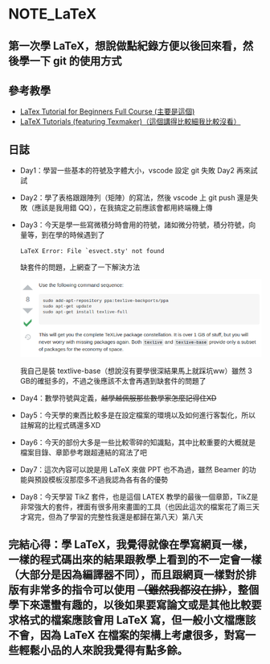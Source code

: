 # NOTE_LaTeX
## 第一次學 LaTeX，想說做點紀錄方便以後回來看，然後學一下 git 的使用方式
## 參考教學
- [LaTex Tutorial for Beginners Full Course (主要是這個)](https://www.youtube.com/watch?v=fCzF5gDy60g)
- [LaTeX Tutorials (featuring Texmaker)（這個講得比較細我比較沒看）](https://www.youtube.com/watch?v=0ivLZh9xK1Q&list=PL1D4EAB31D3EBC449)

## 日誌
- Day1：學習一些基本的符號及字體大小，vscode 設定 git 失敗 Day2 再來試試
- Day2：學了表格跟跟陣列（矩陣）的寫法，然後 vscode 上 git push 還是失敗（應該是我用錯 QQ），在我搞定之前應該會都用終端機上傳
- Day3：今天是學一些寫微積分時會用的符號，諸如微分符號，積分符號，向量等，到在學的時候遇到了

    ```
    LaTeX Error: File `esvect.sty' not found
    ```
    缺套件的問題，上網查了一下解決方法

    ![解決方法](./Day3/PackageNotFound.png)
    
    我自己是裝 textlive-base（想說沒有要學很深結果馬上就踩坑ww）雖然 3 GB的確挺多的，不過之後應該不太會再遇到缺套件的問題了
- Day4：數學符號與定義，~~越學越佩服那些數學家怎麼記得住XD~~
- Day5：今天學的東西比較多是在設定檔案的環境以及如何進行客製化，所以註解寫的比程式碼還多XD
- Day6：今天的部份大多是一些比較零碎的知識點，其中比較重要的大概就是檔案目錄、章節參考跟超連結的寫法了吧
- Day7：這次內容可以說是用 LaTeX 來做 PPT 也不為過，雖然 Beamer 的功能與預設模板沒那麼多不過我認為各有各的優勢
- Day8：今天學習 TikZ 套件，也是這個 LATEX 教學的最後一個章節，TikZ是非常強大的套件，裡面有很多用來畫圖的工具（也因此這次的檔案花了兩三天才寫完，但為了學習的完整性我還是都歸在第八天）第八天

## 完結心得：學 LaTeX，我覺得就像在學寫網頁一樣，一樣的程式碼出來的結果跟教學上看到的不一定會一樣（大部分是因為編譯器不同），而且跟網頁一樣對於排版有非常多的指令可以使用 ~~（雖然我都沒在排）~~，整個學下來還蠻有趣的，以後如果要寫論文或是其他比較要求格式的檔案應該會用 LaTeX 寫，但一般小文檔應該不會，因為 LaTeX 在檔案的架構上考慮很多，對寫一些輕鬆小品的人來說我覺得有點多餘。